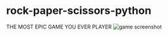 # rock-paper-scissors-python
THE MOST EPIC GAME YOU EVER PLAYER
![game screenshot](https://github.com/imnuts000/rock-paper-scissors-python/tree/main/images/screenshot.png)
